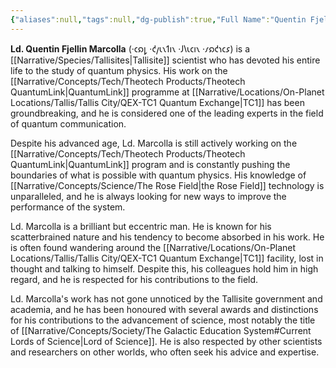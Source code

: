 ```yaml
---
{"aliases":null,"tags":null,"dg-publish":true,"Full Name":"Quentin Fjellin Marcolla","Role":"Tree","Species":"Tallisite","Gender":"Cis Man","Pronouns":"he/him","Universal Name":"·𐑤𐑸𐑛 ·𐑒𐑢𐑧𐑯𐑑𐑦𐑯 ·𐑓𐑘𐑧𐑤𐑦𐑯 ·𐑥𐑸𐑒𐑪𐑤𐑭","permalink":"/narrative/characters/the-exchange/quentin-marcolla/","dgPassFrontmatter":true}
---
```


**Ld. Quentin Fjellin Marcolla** (·𐑤𐑸𐑛 ·𐑒𐑢𐑧𐑯𐑑𐑦𐑯 ·𐑓𐑘𐑧𐑤𐑦𐑯 ·𐑥𐑸𐑒𐑪𐑤𐑭) is a [[Narrative/Species/Tallisites\|Tallisite]] scientist who has devoted his entire life to the study of quantum physics. His work on the [[Narrative/Concepts/Tech/Theotech Products/Theotech QuantumLink\|QuantumLink]] programme at [[Narrative/Locations/On-Planet Locations/Tallis/Tallis City/QEX-TC1 Quantum Exchange\|TC1]] has been groundbreaking, and he is considered one of the leading experts in the field of quantum communication.

Despite his advanced age, Ld. Marcolla is still actively working on the [[Narrative/Concepts/Tech/Theotech Products/Theotech QuantumLink\|QuantumLink]] program and is constantly pushing the boundaries of what is possible with quantum physics. His knowledge of [[Narrative/Concepts/Science/The Rose Field\|the Rose Field]] technology is unparalleled, and he is always looking for new ways to improve the performance of the system.

Ld. Marcolla is a brilliant but eccentric man. He is known for his scatterbrained nature and his tendency to become absorbed in his work. He is often found wandering around the [[Narrative/Locations/On-Planet Locations/Tallis/Tallis City/QEX-TC1 Quantum Exchange\|TC1]] facility, lost in thought and talking to himself. Despite this, his colleagues hold him in high regard, and he is respected for his contributions to the field.

Ld. Marcolla's work has not gone unnoticed by the Tallisite government and academia, and he has been honoured with several awards and distinctions for his contributions to the advancement of science, most notably the title of [[Narrative/Concepts/Society/The Galactic Education System#Current Lords of Science\|Lord of Science]]. He is also respected by other scientists and researchers on other worlds, who often seek his advice and expertise.
